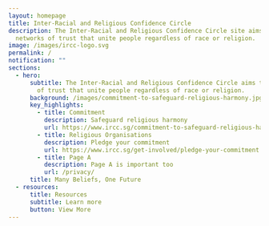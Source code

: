 ```yaml
---
layout: homepage
title: Inter-Racial and Religious Confidence Circle
description: The Inter-Racial and Religious Confidence Circle site aims to be
  networks of trust that unite people regardless of race or religion.
image: /images/ircc-logo.svg
permalink: /
notification: ""
sections:
  - hero:
      subtitle: The Inter-Racial and Religious Confidence Circle aims to be networks
        of trust that unite people regardless of race or religion.
      background: /images/commitment-to-safeguard-religious-harmony.jpg
      key_highlights:
        - title: Commitment
          description: Safeguard religious harmony
          url: https://www.ircc.sg/commitment-to-safeguard-religious-harmony/
        - title: Religious Organisations
          description: Pledge your commitment
          url: https://www.ircc.sg/get-involved/pledge-your-commitment
        - title: Page A
          description: Page A is important too
          url: /privacy/
      title: Many Beliefs, One Future
  - resources:
      title: Resources
      subtitle: Learn more
      button: View More
---
```

